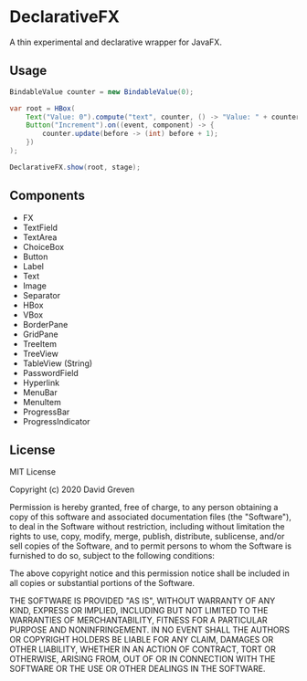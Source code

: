 # DeclarativeFX

A thin experimental and declarative wrapper for JavaFX.

## Usage

```java
BindableValue counter = new BindableValue(0);

var root = HBox(
    Text("Value: 0").compute("text", counter, () -> "Value: " + counter.get()),
    Button("Increment").on((event, component) -> {
        counter.update(before -> (int) before + 1);
    })
);

DeclarativeFX.show(root, stage);
```

## Components

* FX
* TextField
* TextArea
* ChoiceBox
* Button
* Label
* Text
* Image
* Separator
* HBox
* VBox
* BorderPane
* GridPane
* TreeItem
* TreeView
* TableView (String)
* PasswordField
* Hyperlink
* MenuBar
* MenuItem
* ProgressBar
* ProgressIndicator

## License

MIT License

Copyright (c) 2020 David Greven

Permission is hereby granted, free of charge, to any person obtaining a copy
of this software and associated documentation files (the "Software"), to deal
in the Software without restriction, including without limitation the rights
to use, copy, modify, merge, publish, distribute, sublicense, and/or sell
copies of the Software, and to permit persons to whom the Software is
furnished to do so, subject to the following conditions:

The above copyright notice and this permission notice shall be included in all
copies or substantial portions of the Software.

THE SOFTWARE IS PROVIDED "AS IS", WITHOUT WARRANTY OF ANY KIND, EXPRESS OR
IMPLIED, INCLUDING BUT NOT LIMITED TO THE WARRANTIES OF MERCHANTABILITY,
FITNESS FOR A PARTICULAR PURPOSE AND NONINFRINGEMENT. IN NO EVENT SHALL THE
AUTHORS OR COPYRIGHT HOLDERS BE LIABLE FOR ANY CLAIM, DAMAGES OR OTHER
LIABILITY, WHETHER IN AN ACTION OF CONTRACT, TORT OR OTHERWISE, ARISING FROM,
OUT OF OR IN CONNECTION WITH THE SOFTWARE OR THE USE OR OTHER DEALINGS IN THE
SOFTWARE.
